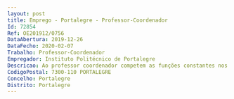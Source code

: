 ```yaml
--- 
layout: post
title: Emprego - Portalegre - Professor-Coordenador
Id: 72854
Ref: OE201912/0756
DataAbertura: 2019-12-26
DataFecho: 2020-02-07
Trabalho: Professor-Coordenador
Empregador: Instituto Politécnico de Portalegre
Descricao: Ao professor coordenador competem as funções constantes nos artigos 2.º  A e n.º 5, do artigo 3.º do ECPDESP.
CodigoPostal: 7300-110 PORTALEGRE
Concelho: Portalegre
Distrito: Portalegre
--- 
```

